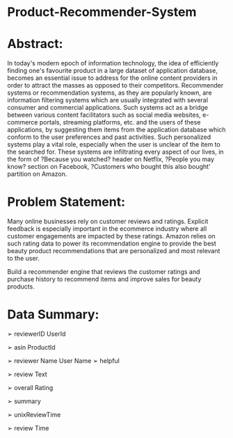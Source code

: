 # Product-Recommender-System

# Abstract:
In today's modern epoch of information technology, the idea of efficiently finding one's favourite product in a large dataset of application database, becomes an essential issue to address for the online content providers in order to attract the masses as opposed to their competitors. Recommender systems or recommendation systems, as they are popularly known, are information filtering systems which are usually integrated with several consumer and commercial applications. Such systems act as a bridge between various content facilitators such as social media websites, e-commerce portals, streaming platforms, etc. and the users of these applications, by suggesting them items from the application database which conform to the user preferences and past activities. Such personalized systems play a vital role, especially when the user is unclear of the item to the searched for. These systems are infiltrating every aspect of our lives, in the form of ?Because you watched? header on Netflix, ?People you may know? section on Facebook, ?Customers who bought this also bought' partition on Amazon.

# Problem Statement:
Many online businesses rely on customer
reviews and ratings. Explicit feedback is
especially important in the ecommerce industry
where all customer engagements are impacted
by these ratings. Amazon relies on such rating
data to power its recommendation engine to
provide the best beauty product
recommendations that are personalized and
most relevant to the user.

Build a recommender engine that reviews the
customer ratings and purchase history to
recommend items and improve sales for beauty
products.

# Data Summary:

➢
reviewerID UserId

➢
asin ProductId

➢
reviewer Name User
Name
➢
helpful

➢
review Text

➢
overall Rating

➢
summary

➢
unixReviewTime

➢
review Time


